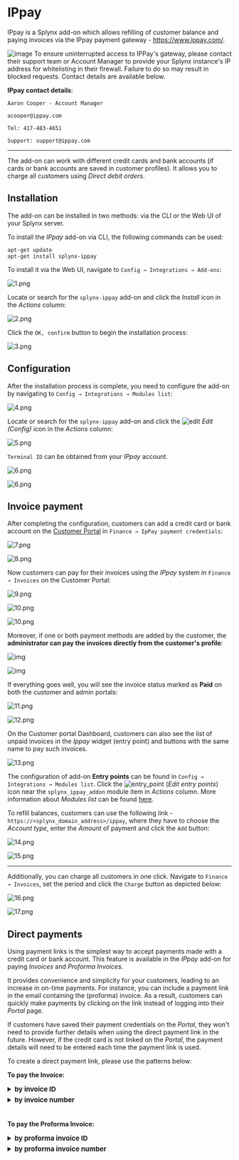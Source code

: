 IPpay
==================

IPpay is a Splynx add-on which allows refilling of customer balance and paying invoices via the IPpay payment gateway - https://www.ippay.com/.


<icon class="image-icon">![image](warning.png)</icon> To ensure uninterrupted access to IPPay's gateway, please contact their support team or Account Manager to provide your Splynx instance's IP address for whitelisting in their firewall. Failure to do so may result in blocked requests. Contact details are available below.

**IPpay contact details**:
 
```
Aaron Cooper - Account Manager

acooper@ippay.com

Tel: 417-483-4651

Support: support@ippay.com
```
*********************************************
The add-on can work with different credit cards and bank accounts (if cards or bank accounts are saved in customer profiles). It allows you to charge all customers using *Direct debit orders*.

## Installation

The add-on can be installed in two methods: via the CLI or the Web UI of your Splynx server.

To install the *IPpay* add-on via CLI, the following commands can be used:


```
apt-get update
apt-get install splynx-ippay
```
To install it via the Web UI, navigate to `Config → Integrations → Add-ons`:

![1.png](1.png)

Locate or search for the `splynx-ippay` add-on and click the *Install* icon in the *Actions* column:

![2.png](2.png)

Click the `OK, confirm` button to begin the installation process:

![3.png](3.png)

## Configuration

After the installation process is complete, you need to configure the add-on by navigating to `Config → Integrations → Modules list`:

![4.png](4.png)

Locate or search for the `splynx-ippay` add-on and click the
<icon class="image-icon">![edit](edit.png)</icon> *Edit (Config)* icon in the *Actions* column:

![5.png](5.png)

`Terminal ID` can be obtained from your *IPpay* account.

![6.png](6.png)

![6.png](6_1.png)

## Invoice payment

After completing the configuration, customers can add a credit card or bank account on the [Customer Portal](customer_portal/customer_portal.md) in `Finance → IpPay payment credentials`:

![7.png](7.png)

![8.png](8.png)

Now customers can pay for their invoices using the *IPpay* system in `Finance → Invoices` on the Customer Portal:

![9.png](9.png)

![10.png](10.png)

![10.png](10.1.png)

Moreover, if one or both payment methods are added by the customer, the **administrator can pay the invoices directly from the customer's profile**:

![img](from_admin_side1.png)

![img](from_admin_side2.png)

If everything goes well, you will see the invoice status marked as **Paid** on both the customer and admin portals:

![11.png](11.png)

![12.png](12.png)

On the Customer portal Dashboard, customers can also see the list of unpaid invoices in the *Ippay* widget (entry point) and buttons with the same name to pay such invoices.

![13.png](13.png)

The configuration of add-on **Entry points** can be found in `Config → Integrations → Modules list`. Click the <icon class="image-icon">![entry_point](entry_point.png)</icon> (*Edit entry points*) icon near the `splynx_ippay_addon` module item in *Actions* column. More information about *Modules list* can be found [here](configuration/integrations/modules_list/modules_list.md).

To refill balances, customers can use the following link - ``` https://<splynx_domain_address>/ippay ```, where they have to choose the *Account type*, enter the *Amount* of payment and click the `Add` button:

![14.png](14.png)

![15.png](15.png)

________________________

Additionally, you can charge all customers in one click. Navigate to `Finance → Invoices`, set the period and click the `Charge` button as depicted below:

![16.png](16.png)

![17.png](17.png)

## Direct payments

Using payment links is the simplest way to accept payments made with a credit card or bank account. This feature is available in the *IPpay* add-on for paying *Invoices* and *Proforma Invoices*. 

It provides convenience and simplicity for your customers, leading to an increase in on-time payments. For instance, you can include a payment link in the email containing the (proforma) invoice. As a result, customers can quickly make payments by clicking on the link instead of logging into their *Portal* page. 

If customers have saved their payment credentials on the *Portal*, they won't need to provide further details when using the direct payment link in the future. However, if the credit card is not linked on the *Portal*, the payment details will need to be entered each time the payment link is used.

To create a direct payment link, please use the patterns below:

**To pay the Invoice:**

<details style="font-size: 15px; margin-bottom: 5px;">
<summary><b>by invoice ID</b></summary>
<div markdown="1">

```
https://<splynx_domain_address>/ippay/direct-pay-invoice-by-id?item_id=<Invoice_id>

```
</div>
</details>

<details style="font-size: 15px; margin-bottom: 5px;">
<summary><b>by invoice number</b></summary>
<div markdown="1">

```
https://<splynx_domain_address>/ippay/direct-pay-invoice?item_id=<Invoice_number>

```
</div>
</details>

<br>

**To pay the Proforma Invoice:**

<details style="font-size: 15px; margin-bottom: 5px;">
<summary><b>by proforma invoice ID</b></summary>
<div markdown="1">

```
https://<splynx_domain_address>/ippay/direct-pay-proforma-by-id?item_id=<proforma_id>

```
</div>
</details>

<details style="font-size: 15px; margin-bottom: 5px;">
<summary><b>by proforma invoice number</b></summary>
<div markdown="1">

```
https://<splynx_domain_address>/ippay/direct-pay-proforma?item_id=<proforma_number>

```
</div>
</details>
